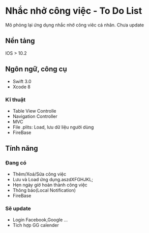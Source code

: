 ﻿# Nhắc nhở công việc - To Do List

Mô phỏng lại ứng dụng nhắc nhở công viêc cá nhân.
Chưa update

## Nền tảng

IOS > 10.2 

## Ngôn ngữ, công cụ

* Swift 3.0 
* Xcode 8

### Kĩ thuật

* Table View Controlle
* Navigation Controller
* MVC
* File .plits: Load, lưu dữ liệu người dùng
* FireBase

## Tính năng

### Đang có

* Thêm/Xoá/Sửa công việc
* Lưu và Load ứng dụng.aszdXFGHJKL;
* Hẹn ngày giờ hoàn thành công việc
* Thông báo(Local Notification)
* FireBase

### Sẽ update
- Login Facebook,Google ...
- Tích hợp GG calender


